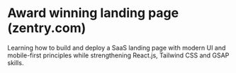 # Award winning landing page (zentry.com)

Learning how to build and deploy a SaaS landing page with modern UI and mobile-first principles while strengthening React.js, Tailwind CSS and GSAP skills.
